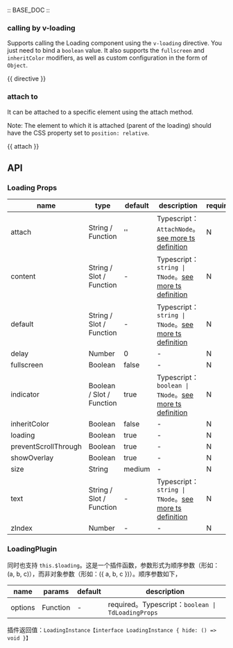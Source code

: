 :: BASE_DOC ::


### calling by v-loading

Supports calling the Loading component using the `v-loading` directive. You just need to bind a `boolean` value. It also supports the `fullscreen` and `inheritColor` modifiers, as well as custom configuration in the form of `Object`.

{{ directive }}

### attach to 

It can be attached to a specific element using the attach method.

Note: The element to which it is attached (parent of the loading) should have the CSS property set to `position: relative`.

{{ attach }}


## API

### Loading Props

name | type | default | description | required
-- | -- | -- | -- | --
attach | String / Function | '' | Typescript：`AttachNode`。[see more ts definition](https://github.com/Tencent/tdesign-vue-next/blob/develop/src/common.ts) | N
content | String / Slot / Function | - | Typescript：`string \| TNode`。[see more ts definition](https://github.com/Tencent/tdesign-vue-next/blob/develop/src/common.ts) | N
default | String / Slot / Function | - | Typescript：`string \| TNode`。[see more ts definition](https://github.com/Tencent/tdesign-vue-next/blob/develop/src/common.ts) | N
delay | Number | 0 | \- | N
fullscreen | Boolean | false | \- | N
indicator | Boolean / Slot / Function | true | Typescript：`boolean \| TNode`。[see more ts definition](https://github.com/Tencent/tdesign-vue-next/blob/develop/src/common.ts) | N
inheritColor | Boolean | false | \- | N
loading | Boolean | true | \- | N
preventScrollThrough | Boolean | true | \- | N
showOverlay | Boolean | true | \- | N
size | String | medium | \- | N
text | String / Slot / Function | - | Typescript：`string \| TNode`。[see more ts definition](https://github.com/Tencent/tdesign-vue-next/blob/develop/src/common.ts) | N
zIndex | Number | - | \- | N

### LoadingPlugin

同时也支持 `this.$loading`。这是一个插件函数，参数形式为顺序参数（形如：(a, b, c)），而非对象参数（形如：({ a, b, c })）。顺序参数如下，

name | params | default | description
-- | -- | -- | --
options | Function | - | required。Typescript：`boolean \| TdLoadingProps`

插件返回值：`LoadingInstance【interface LoadingInstance { hide: () => void }】`
